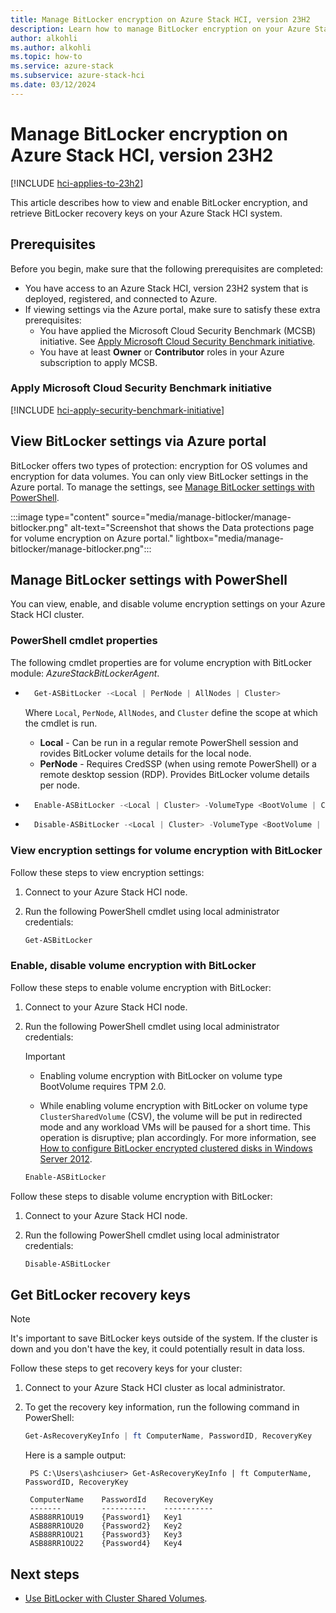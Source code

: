 ```yaml
---
title: Manage BitLocker encryption on Azure Stack HCI, version 23H2
description: Learn how to manage BitLocker encryption on your Azure Stack HCI, version 23H2 system.
author: alkohli
ms.author: alkohli
ms.topic: how-to
ms.service: azure-stack
ms.subservice: azure-stack-hci
ms.date: 03/12/2024
---
```


# Manage BitLocker encryption on Azure Stack HCI, version 23H2

[!INCLUDE [hci-applies-to-23h2](../../includes/hci-applies-to-23h2.md)]

This article describes how to view and enable BitLocker encryption, and retrieve BitLocker recovery keys on your Azure Stack HCI system.

## Prerequisites

Before you begin, make sure that the following prerequisites are completed:

- You have access to an Azure Stack HCI, version 23H2 system that is deployed, registered, and connected to Azure.
- If viewing settings via the Azure portal, make sure to satisfy these extra prerequisites:
    - You have applied the Microsoft Cloud Security Benchmark (MCSB) initiative. See [Apply Microsoft Cloud Security Benchmark initiative](#apply-microsoft-cloud-security-benchmark-initiative).
    - You have at least **Owner** or **Contributor** roles in your Azure subscription to apply MCSB.

### Apply Microsoft Cloud Security Benchmark initiative

[!INCLUDE [hci-apply-security-benchmark-initiative](../../includes/hci-apply-security-benchmark-initiative.md)]

## View BitLocker settings via Azure portal

BitLocker offers two types of protection: encryption for OS volumes and encryption for data volumes. You can only view BitLocker settings in the Azure portal. To manage the settings, see [Manage BitLocker settings with PowerShell](#manage-bitlocker-settings-with-powershell).

:::image type="content" source="media/manage-bitlocker/manage-bitlocker.png" alt-text="Screenshot that shows the Data protections page for volume encryption on Azure portal." lightbox="media/manage-bitlocker/manage-bitlocker.png":::

## Manage BitLocker settings with PowerShell

You can view, enable, and disable volume encryption settings on your Azure Stack HCI cluster.

### PowerShell cmdlet properties

The following cmdlet properties are for volume encryption with BitLocker module: *AzureStackBitLockerAgent*.

- ```powershell
    Get-ASBitLocker -<Local | PerNode | AllNodes | Cluster>
    ```

  Where `Local`, `PerNode`, `AllNodes`, and `Cluster` define the scope at which the cmdlet is run.
  - **Local** - Can be run in a regular remote PowerShell session and rovides BitLocker volume details for the local node.
  - **PerNode** - Requires CredSSP (when using remote PowerShell) or a remote desktop session (RDP). Provides BitLocker volume details per node.

- ```powershell
    Enable-ASBitLocker -<Local | Cluster> -VolumeType <BootVolume | ClusterSharedVolume>
    ```


- ```powershell
    Disable-ASBitLocker -<Local | Cluster> -VolumeType <BootVolume | ClusterSharedVolume>
    ```


### View encryption settings for volume encryption with BitLocker

Follow these steps to view encryption settings:

1. Connect to your Azure Stack HCI node.

1. Run the following PowerShell cmdlet using local administrator credentials:

    ```PowerShell
    Get-ASBitLocker
    ```

### Enable, disable volume encryption with BitLocker

Follow these steps to enable volume encryption with BitLocker:

1. Connect to your Azure Stack HCI node.

1. Run the following PowerShell cmdlet using local administrator credentials:

   > [!IMPORTANT]
   > - Enabling volume encryption with BitLocker on volume type BootVolume requires TPM 2.0.
   >
   > - While enabling volume encryption with BitLocker on volume type `ClusterSharedVolume` (CSV), the volume will be put in redirected mode and any workload VMs will be paused for a short time. This operation is disruptive; plan accordingly. For more information, see [How to configure BitLocker encrypted clustered disks in Windows Server 2012](https://techcommunity.microsoft.com/t5/failover-clustering/how-to-configure-bitlocker-encrypted-clustered-disks-in-windows/ba-p/371825).

    ```PowerShell
    Enable-ASBitLocker
    ```

Follow these steps to disable volume encryption with BitLocker:

1. Connect to your Azure Stack HCI node.

1. Run the following PowerShell cmdlet using local administrator credentials:

    ```PowerShell
    Disable-ASBitLocker
    ```

## Get BitLocker recovery keys

> [!NOTE]
> It's important to save BitLocker keys outside of the system. If the cluster is down and you don't have the key, it could potentially result in data loss.

Follow these steps to get recovery keys for your cluster:

1. Connect to your Azure Stack HCI cluster as local administrator.

1. To get the recovery key information, run the following command in PowerShell:

    ```powershell
    Get-AsRecoveryKeyInfo | ft ComputerName, PasswordID, RecoveryKey
    ```

   Here is a sample output:

   ```output
    PS C:\Users\ashciuser> Get-AsRecoveryKeyInfo | ft ComputerName, PasswordID, RecoveryKey

    ComputerName    PasswordId    RecoveryKey
    -------         ----------    -----------
    ASB88RR1OU19    {Password1}   Key1
    ASB88RR1OU20    {Password2}   Key2
    ASB88RR1OU21    {Password3}   Key3
    ASB88RR1OU22    {Password4}   Key4
    ```

## Next steps

- [Use BitLocker with Cluster Shared Volumes](../manage/bitlocker-on-csv.md#use-bitlocker-with-cluster-shared-volumes).
